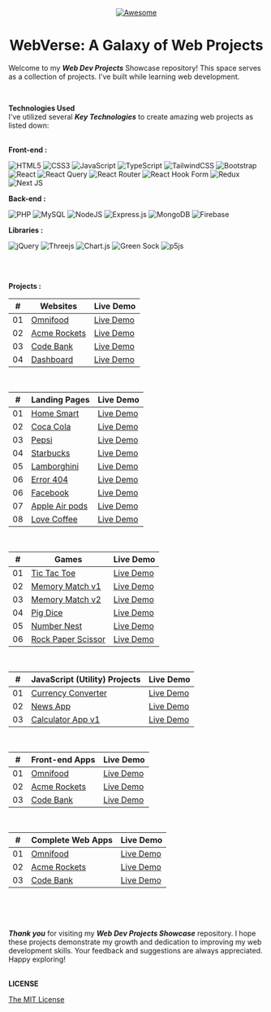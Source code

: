 <div align="center">

[![Awesome](https://awesome.re/badge.svg)](https://awesome.re)

# WebVerse: A Galaxy of Web Projects

</div>



Welcome to my **_Web Dev Projects_** Showcase repository! This space serves as a collection of projects. I've built while learning web development.

<br />

**Technologies Used** <br />
I've utilized several **_Key Technologies_** to create amazing web projects as listed down:
<br />
<br />

<b>Front-end :</b> <br />

![HTML5](https://img.shields.io/badge/HTML5-%23E34F26.svg?style=flate-badge&logo=html5&logoColor=white) ![CSS3](https://img.shields.io/badge/CSS3-%231572B6.svg?style=flate-badge&logo=css3&logoColor=white) ![JavaScript](https://img.shields.io/badge/JavaScript-%23323330.svg?style=flate-badge&logo=javascript&logoColor=%23F7DF1E) ![TypeScript](https://img.shields.io/badge/TypeScript-%23007ACC.svg?style=flat-badge&logo=typescript&logoColor=white)
![TailwindCSS](https://img.shields.io/badge/Tailwind_CSS-%2338B2AC.svg?style=flat-badge&logo=tailwind-css&logoColor=white) ![Bootstrap](https://img.shields.io/badge/Bootstrap-%238511FA.svg?style=flat-badge&logo=bootstrap&logoColor=white)
![React](https://img.shields.io/badge/React.js-%2320232a.svg?style=flat-badge&logo=react&logoColor=%2361DAFB) ![React Query](https://img.shields.io/badge/-React%20Query-FF4154?style=flat-badge&logo=react%20query&logoColor=white) ![React Router](https://img.shields.io/badge/React_Router-CA4245?style=flat-badge&logo=react-router&logoColor=white) ![React Hook Form](https://img.shields.io/badge/React%20Hook%20Form-%23EC5990.svg?style=flat-badge&logo=reacthookform&logoColor=white) ![Redux](https://img.shields.io/badge/Redux-%23593d88.svg?style=flat-badge&logo=redux&logoColor=white) ![Next JS](https://img.shields.io/badge/Next.js-black?style=flat-badge&logo=next.js&logoColor=white)
<br />

<b>Back-end :</b> <br />

![PHP](https://img.shields.io/badge/php-%23777BB4.svg?style=flat-badge&logo=php&logoColor=white)
![MySQL](https://img.shields.io/badge/MySQL-%2300f.svg?style=flate-badge&logo=mysql&logoColor=white)
![NodeJS](https://img.shields.io/badge/Node.js-6DA55F?style=flat-badge&logo=node.js&logoColor=white)
![Express.js](https://img.shields.io/badge/Express.js-%23404d59.svg?style=flat-badge&logo=express&logoColor=%2361DAFB)
![MongoDB](https://img.shields.io/badge/MongoDB-%234ea94b.svg?style=flat-badge&logo=mongodb&logoColor=white)
![Firebase](https://img.shields.io/badge/Firebase-ffca28?style=flate-badge&logo=firebase&logoColor=black)
<br />

<b>Libraries :</b> <br />

![jQuery](https://img.shields.io/badge/JQuery-%230769AD.svg?style=flat-badge&logo=jquery&logoColor=white) ![Threejs](https://img.shields.io/badge/Three.js-black?style=flat-badge&logo=three.js&logoColor=white) ![Chart.js](https://img.shields.io/badge/Chart.js-F5788D.svg?style=flat-badge&logo=chart.js&logoColor=white)
![Green Sock](https://img.shields.io/badge/Green%20Sock%20Animation-black?style=flat-badge&logo=greensock&logoColor=green) ![p5js](https://img.shields.io/badge/P5.js-ED225D?style=flat-badge&logo=p5.js&logoColor=FFFFFF)

<br />
<br />

<b>Projects :</b> <br />

|  #  | Websites                                                        | Live Demo                                                        | 
| :-: | --------------------------------------------------------------- | ---------------------------------------------------------------- | 
| 01  | [Omnifood](https://github.com/Pranav-Jadhav09/omnifood-website) | [Live Demo](https://pranav-jadhav09.github.io/omnifood-website/) | 
| 02  | [Acme Rockets](https://github.com/Pranav-Jadhav09/Acme-Rockets) | [Live Demo](https://acme-rockets-website.onrender.com/)          |
| 03  | [Code Bank](https://github.com/Pranav-Jadhav09/Code-Bank)       | [Live Demo](https://code-bank-website.onrender.com/)             |
| 04  | [Dashboard](https://github.com/Pranav-Jadhav09/dashboard-website)       | [Live Demo](https://dash-board-website.onrender.com/)             |

<br />

|  #  | Landing Pages                                                   | Live Demo                                                        |
| :-: | --------------------------------------------------------------- | ---------------------------------------------------------------- |
| 01  | [Home Smart](https://github.com/Pranav-Jadhav09/omnifood-website) | [Live Demo](https://pranav-jadhav09.github.io/omnifood-website/) |
| 02  | [Coca Cola](https://github.com/Pranav-Jadhav09/Acme-Rockets) | [Live Demo](https://acme-rockets-website.onrender.com/)          |
| 03  | [Pepsi](https://github.com/Pranav-Jadhav09/Code-Bank)       | [Live Demo](https://code-bank-website.onrender.com/)             |
| 04  | [Starbucks](https://github.com/Pranav-Jadhav09/Code-Bank)       | [Live Demo](https://code-bank-website.onrender.com/)             |
| 05  | [Lamborghini](https://github.com/Pranav-Jadhav09/Code-Bank)       | [Live Demo](https://code-bank-website.onrender.com/)             |
| 06  | [Error 404](https://github.com/Pranav-Jadhav09/Code-Bank)       | [Live Demo](https://code-bank-website.onrender.com/)             |
| 06  | [Facebook](https://github.com/Pranav-Jadhav09/Code-Bank)       | [Live Demo](https://code-bank-website.onrender.com/)             |
| 07  | [Apple Air pods](https://github.com/Pranav-Jadhav09/Code-Bank)       | [Live Demo](https://code-bank-website.onrender.com/)             |
| 08  | [Love Coffee](https://github.com/Pranav-Jadhav09/Code-Bank)       | [Live Demo](https://code-bank-website.onrender.com/)             |

<br />

|  #  | Games                                                           | Live Demo                                                        |
| :-: | --------------------------------------------------------------- | ---------------------------------------------------------------- |
| 01  | [Tic Tac Toe](https://github.com/Pranav-Jadhav09/tic-tac-toe) | [Live Demo](https://tic-tac-toe-jrpranav.netlify.app/) |
| 02  | [Memory Match v1](https://github.com/Pranav-Jadhav09/memory-card-game-v1) | [Live Demo](https://memorycard-game-v1-jrpranav.netlify.app/)          |
| 03  | [Memory Match v2](https://github.com/Pranav-Jadhav09/memory-card-game-v2)       | [Live Demo](https://memory-card-game-v2-jrpranav.netlify.app/)             |
| 04  | [Pig Dice](https://github.com/Pranav-Jadhav09/pig-dice-game)       | [Live Demo](https://pig-dice-game-jrpranav.netlify.app/)             |
| 05  | [Number Nest](https://github.com/Pranav-Jadhav09/number-nest-game)       | [Live Demo](https://pranav-jadhav09.github.io/number-nest-game/)             |
| 06  | [Rock Paper Scissor](https://github.com/Pranav-Jadhav09/rockpaperscissor-game)       | [Live Demo](https://rockpaperscissor-jrpranav.netlify.app/)             |

<br />

|  #  | JavaScript (Utility) Projects                                                | Live Demo                                                        |
| :-: | --------------------------------------------------------------- | ---------------------------------------------------------------- |
| 01  | [Currency Converter](https://github.com/Pranav-Jadhav09/currency-converter-app) | [Live Demo](https://currency-converter-app-vlm4.onrender.com/) |
| 02  | [News App](https://github.com/Pranav-Jadhav09/news-hub-app) | [Live Demo](https://www.linkedin.com/feed/update/urn:li:activity:7114994757163999232/)          |
| 03  | [Calculator App v1](https://github.com/Pranav-Jadhav09/Calculator-app)       | [Live Demo](https://calculator-app-site.onrender.com/)             |

<br />

|  #  | Front-end Apps                                                  | Live Demo                                                        |
| :-: | --------------------------------------------------------------- | ---------------------------------------------------------------- |
| 01  | [Omnifood](https://github.com/Pranav-Jadhav09/omnifood-website) | [Live Demo](https://pranav-jadhav09.github.io/omnifood-website/) |
| 02  | [Acme Rockets](https://github.com/Pranav-Jadhav09/Acme-Rockets) | [Live Demo](https://acme-rockets-website.onrender.com/)          |
| 03  | [Code Bank](https://github.com/Pranav-Jadhav09/Code-Bank)       | [Live Demo](https://code-bank-website.onrender.com/)             |

<br />

|  #  | Complete Web Apps                                               | Live Demo                                                        |
| :-: | --------------------------------------------------------------- | ---------------------------------------------------------------- |
| 01  | [Omnifood](https://github.com/Pranav-Jadhav09/omnifood-website) | [Live Demo](https://pranav-jadhav09.github.io/omnifood-website/) |
| 02  | [Acme Rockets](https://github.com/Pranav-Jadhav09/Acme-Rockets) | [Live Demo](https://acme-rockets-website.onrender.com/)          |
| 03  | [Code Bank](https://github.com/Pranav-Jadhav09/Code-Bank)       | [Live Demo](https://code-bank-website.onrender.com/)             |

<br />

<br />
<br />

**_Thank you_** for visiting my **_Web Dev Projects Showcase_** repository. I hope these projects demonstrate my growth and dedication to improving my web development skills. Your feedback and suggestions are always appreciated. Happy exploring!
<br />
<br />

**LICENSE**

[The MIT License](./LICENSE)
